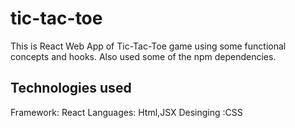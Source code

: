 # tic-tac-toe
This is React Web App of Tic-Tac-Toe game using some functional concepts and hooks. Also used some of the npm dependencies.
## Technologies used
Framework: React
Languages: Html,JSX
Desinging :CSS
